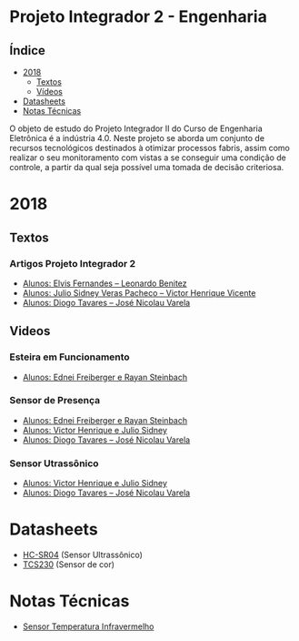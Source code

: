 # Projeto Integrador 2 - Engenharia

## Índice
- [2018](#2018)
    - [Textos](#textos)
    - [Vídeos](#videos)
- [Datasheets](#datasheets)
- [Notas Técnicas](#notas-tecnicas)

O objeto de estudo do Projeto Integrador II do Curso de Engenharia Eletrônica é a
indústria 4.0. Neste projeto se aborda um conjunto de recursos tecnológicos destinados à otimizar processos fabris,
assim como realizar o seu monitoramento com vistas a se conseguir uma condição de controle, a partir da qual seja
possível uma tomada de decisão criteriosa.

# 2018

## Textos

### Artigos Projeto Integrador 2

* [Alunos: Elvis Fernandes – Leonardo Benitez](./2018/Textos/Artigo_PI2_Elvis_e_Leonardo)
* [Alunos: Julio Sidney Veras Pacheco – Victor Henrique Vicente](./2018/Textos/Artigo_PI2_Julio_e_Victor)
* [Alunos: Diogo Tavares – José Nicolau Varela](./2018/Textos/Artigo_PI2_Diogo_e_Jose)



## Videos

### Esteira em Funcionamento

- [Alunos: Ednei Freiberger e Rayan Steinbach](https://www.youtube.com/watch?v=_5rpgHqbXF8)

### Sensor de Presença

* [Alunos: Ednei Freiberger e Rayan Steinbach](https://www.youtube.com/watch?v=DB-b-mfmIXA)
* [Alunos: Victor Henrique e Julio Sidney](https://www.youtube.com/watch?v=5sZE8e_AUqQ)
* [Alunos: Diogo Tavares – José Nicolau Varela](https://www.youtube.com/watch?v=un3m_uIF88Y)

### Sensor Utrassônico

- [Alunos: Victor Henrique e Julio Sidney](https://www.youtube.com/watch?v=w2yupD6DVRs)
- [Alunos: Diogo Tavares – José Nicolau Varela](https://www.youtube.com/watch?v=fNapAahfU8k)

# Datasheets

* [HC-SR04](https://drive.google.com/file/d/1GHpjvBi2CS6NZtZ1dNnnbU-6HnUL7x3V/view?usp=sharing) (Sensor Ultrassônico)
* [TCS230](https://drive.google.com/file/d/1GHpjvBi2CS6NZtZ1dNnnbU-6HnUL7x3V/view?usp=sharing) (Sensor de cor)

# Notas Técnicas

* [Sensor Temperatura Infravermelho](./Notas_tecnicas/Sensor%20de%20Temperatura%20Infravermelho.html)